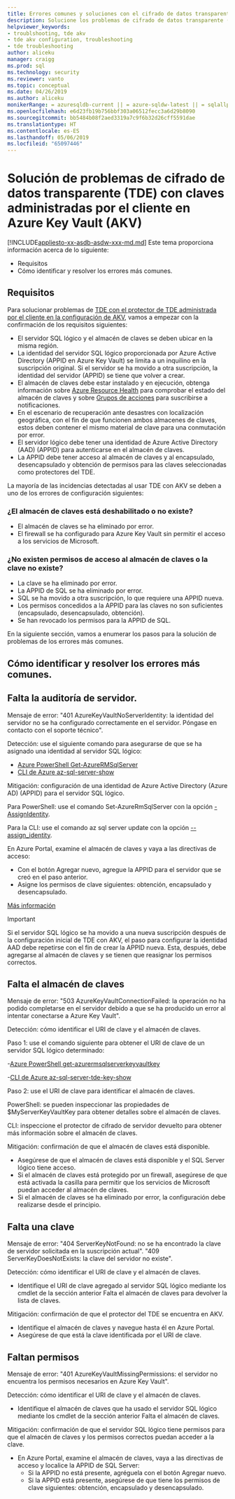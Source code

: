 ```yaml
---
title: Errores comunes y soluciones con el cifrado de datos transparente (TDE) con claves administradas por el cliente en Azure Key Vault (AKV) | Microsoft Docs
description: Solucione los problemas de cifrado de datos transparente (TDE) con la configuración de Azure Key Vault.
helpviewer_keywords:
- troublshooting, tde akv
- tde akv configuration, troubleshooting
- tde troubleshooting
author: aliceku
manager: craigg
ms.prod: sql
ms.technology: security
ms.reviewer: vanto
ms.topic: conceptual
ms.date: 04/26/2019
ms.author: aliceku
monikerRange: = azuresqldb-current || = azure-sqldw-latest || = sqlallproducts-allversions
ms.openlocfilehash: e6d23fb19b756bbf303a06512fecc3a6d29b8090
ms.sourcegitcommit: bb5484b08f2aed3319a7c9f6b32d26cff5591dae
ms.translationtype: HT
ms.contentlocale: es-ES
ms.lasthandoff: 05/06/2019
ms.locfileid: "65097446"
---
```

# <a name="transparent-data-encryption-tde-with-customer-managed-keys-in-azure-key-vault-akv-troubleshooting"></a>Solución de problemas de cifrado de datos transparente (TDE) con claves administradas por el cliente en Azure Key Vault (AKV)

[!INCLUDE[appliesto-xx-asdb-asdw-xxx-md.md](../../../includes/appliesto-xx-asdb-asdw-xxx-md.md)]
Este tema proporciona información acerca de lo siguiente:  
  
- Requisitos  
- Cómo identificar y resolver los errores más comunes.

## <a name="requirements"></a>Requisitos
Para solucionar problemas de [TDE con el protector de TDE administrada por el cliente en la configuración de AKV](https://docs.microsoft.com/azure/sql-database/transparent-data-encryption-byok-azure-sql#guidelines-for-configuring-tde-with-azure-key-vault), vamos a empezar con la confirmación de los requisitos siguientes:
- El servidor SQL lógico y el almacén de claves se deben ubicar en la misma región.
- La identidad del servidor SQL lógico proporcionada por Azure Active Directory (APPID en Azure Key Vault) se limita a un inquilino en la suscripción original.  Si el servidor se ha movido a otra suscripción, la identidad del servidor (APPID) se tiene que volver a crear.
- El almacén de claves debe estar instalado y en ejecución, obtenga información sobre [Azure Resource Health](https://docs.microsoft.com/azure/service-health/resource-health-overview) para comprobar el estado del almacén de claves y sobre [Grupos de acciones](https://docs.microsoft.com/azure/azure-monitor/platform/action-groups) para suscribirse a notificaciones.
- En el escenario de recuperación ante desastres con localización geográfica, con el fin de que funcionen ambos almacenes de claves, estos deben contener el mismo material de clave para una conmutación por error.
- El servidor lógico debe tener una identidad de Azure Active Directory (AAD) (APPID) para autenticarse en el almacén de claves.
- La APPID debe tener acceso al almacén de claves y al encapsulado, desencapsulado y obtención de permisos para las claves seleccionadas como protectores del TDE.

La mayoría de las incidencias detectadas al usar TDE con AKV se deben a uno de los errores de configuración siguientes:

### <a name="key-vault-unavailable-or-doesnt-exist"></a>¿El almacén de claves está deshabilitado o no existe?
- El almacén de claves se ha eliminado por error.
- El firewall se ha configurado para Azure Key Vault sin permitir el acceso a los servicios de Microsoft.

### <a name="no-permissions-to-access-the-key-vault-or-key-doesnt-exist"></a>¿No existen permisos de acceso al almacén de claves o la clave no existe?
- La clave se ha eliminado por error.
- La APPID de SQL se ha eliminado por error.
- SQL se ha movido a otra suscripción, lo que requiere una APPID nueva.
- Los permisos concedidos a la APPID para las claves no son suficientes (encapsulado, desencapsulado, obtención).
- Se han revocado los permisos para la APPID de SQL.


En la siguiente sección, vamos a enumerar los pasos para la solución de problemas de los errores más comunes.


## <a name="how-to-identify-and-resolve-the-most-common-errors"></a>Cómo identificar y resolver los errores más comunes.

## <a name="missing-server-identity"></a>Falta la auditoría de servidor.
Mensaje de error: "401 AzureKeyVaultNoServerIdentity: la identidad del servidor no se ha configurado correctamente en el servidor. Póngase en contacto con el soporte técnico".

Detección: use el siguiente comando para asegurarse de que se ha asignado una identidad al servidor SQL lógico:

- [Azure PowerShell Get-AzureRMSqlServer](https://docs.microsoft.com/powershell/module/AzureRM.Sql/Get-AzureRmSqlServer?view=azurermps-6.13.0) 
- [CLI de Azure az-sql-server-show](https://docs.microsoft.com/cli/azure/sql/server?view=azure-cli-latest#az-sql-server-show)

Mitigación: configuración de una identidad de Azure Active Directory (Azure AD) (APPID) para el servidor SQL lógico.

Para PowerShell: use el comando Set-AzureRmSqlServer con la opción [- AssignIdentity](https://docs.microsoft.com/powershell/module/azurerm.sql/set-azurermsqlserver?view=azurermps-6.13.0). 

Para la CLI: use el comando az sql server update con la opción [--assign_identity](https://docs.microsoft.com/cli/azure/sql/server?view=azure-cli-latest#az-sql-server-update). 

En Azure Portal, examine el almacén de claves y vaya a las directivas de acceso:  
 - Con el botón Agregar nuevo, agregue la APPID para el servidor que se creó en el paso anterior. 
 - Asigne los permisos de clave siguientes: obtención, encapsulado y desencapsulado. 

[Más información](https://docs.microsoft.com/azure/sql-database/transparent-data-encryption-byok-azure-sql-configure?view=sql-server-2017&viewFallbackFrom=azuresqldb-current#step-1-assign-an-azure-ad-identity-to-your-server)

> [!IMPORTANT]
> Si el servidor SQL lógico se ha movido a una nueva suscripción después de la configuración inicial de TDE con AKV, el paso para configurar la identidad AAD debe repetirse con el fin de crear la APPID nueva.  Esta, después, debe agregarse al almacén de claves y se tienen que reasignar los permisos correctos. 
>

## <a name="missing-key-vault"></a>Falta el almacén de claves
Mensaje de error: "503 AzureKeyVaultConnectionFailed: la operación no ha podido completarse en el servidor debido a que se ha producido un error al intentar conectarse a Azure Key Vault".

Detección: cómo identificar el URI de clave y el almacén de claves. 

Paso 1: use el comando siguiente para obtener el URI de clave de un servidor SQL lógico determinado:

-[Azure PowerShell get-azurermsqlserverkeyvaultkey](https://docs.microsoft.com/powershell/module/azurerm.sql/get-azurermsqlserverkeyvaultkey?view=azurermps-6.13.0)

-[CLI de Azure az-sql-server-tde-key-show](https://docs.microsoft.com/cli/azure/sql/server/tde-key?view=azure-cli-latest#az-sql-server-tde-key-show) 

Paso 2: use el URI de clave para identificar el almacén de claves.

PowerShell: se pueden inspeccionar las propiedades de $MyServerKeyVaultKey para obtener detalles sobre el almacén de claves.

CLI: inspeccione el protector de cifrado de servidor devuelto para obtener más información sobre el almacén de claves.

Mitigación: confirmación de que el almacén de claves está disponible.
- Asegúrese de que el almacén de claves está disponible y el SQL Server lógico tiene acceso.
- Si el almacén de claves está protegido por un firewall, asegúrese de que está activada la casilla para permitir que los servicios de Microsoft puedan acceder al almacén de claves.
- Si el almacén de claves se ha eliminado por error, la configuración debe realizarse desde el principio.


## <a name="missing-key"></a>Falta una clave 
Mensaje de error: "404 ServerKeyNotFound: no se ha encontrado la clave de servidor solicitada en la suscripción actual".
"409 ServerKeyDoesNotExists: la clave del servidor no existe".

Detección: cómo identificar el URI de clave y el almacén de claves.
- Identifique el URI de clave agregado al servidor SQL lógico mediante los cmdlet de la sección anterior Falta el almacén de claves para devolver la lista de claves.

Mitigación: confirmación de que el protector del TDE se encuentra en AKV.
- Identifique el almacén de claves y navegue hasta él en Azure Portal.
- Asegúrese de que está la clave identificada por el URI de clave.

## <a name="missing-permissions"></a>Faltan permisos 
Mensaje de error: "401 AzureKeyVaultMissingPermissions: el servidor no encuentra los permisos necesarios en Azure Key Vault".

Detección: cómo identificar el URI de clave y el almacén de claves.
- Identifique el almacén de claves que ha usado el servidor SQL lógico mediante los cmdlet de la sección anterior Falta el almacén de claves.

Mitigación: confirmación de que el servidor SQL lógico tiene permisos para que el almacén de claves y los permisos correctos puedan acceder a la clave.
- En Azure Portal, examine el almacén de claves, vaya a las directivas de acceso y localice la APPID de SQL Server:  
  - Si la APPID no está presente, agréguela con el botón Agregar nuevo. 
  - Si la APPID está presente, asegúrese de que tiene los permisos de clave siguientes: obtención, encapsulado y desencapsulado.
